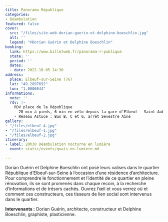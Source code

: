 ```yaml
---
title: Panorama République
categories:
- Déambulation
featured: false
cover:
  src: "/files/site-web-dorian-guerin-et-delphine-boeschlin.jpg"
  alt: ''
  legend: "©Dorian Guérin et Delphine Boeschlin"
booking:
  link: https://www.billetweb.fr/panorama-r-publique
  state: ''
  period: ''
  dates:
  - date: 2022-10-05 14:30
address:
  place: Elbeuf-sur-Seine (76)
  lat: "49.2897692"
  lon: "1.0006044"
informations:
  note: ''
  rdv: |-
    RDV place de la République
    - 20 min à pieds, 6 min en vélo depuis la gare d'Elbeuf - Saint-Aubin
    - Réseau Astuce : Bus B, C et G, arrêt Sevestre Aîné
gallery:
- "/files/elbeuf-4.jpg"
- "/files/elbeuf-1.jpg"
- "/files/elbeuf-2.jpg"
itinerary:
- label: 20h30 Déambulation nocturne en lumière
  event: static/events/quais-en-lumiere.md

---
```

Dorian Guérin et Delphine Boeschlin ont posé leurs valises dans le quartier République d’Elbeuf-sur-Seine à l’occasion d’une résidence d’architecture. Pour comprendre le fonctionnement et l’identité de ce quartier en pleine rénovation, ils se sont promenés dans chaque recoin, à la recherche d’informations et de trésors cachés. Ouvrez l’œil et vous verrez où et comment ces constructeurs, ces tisseurs de lien social sont intervenus dans le quartier.

**Intervenants :** Dorian Guérin, architecte, constructeur et Delphine Boeschlin, graphiste, plasticienne.